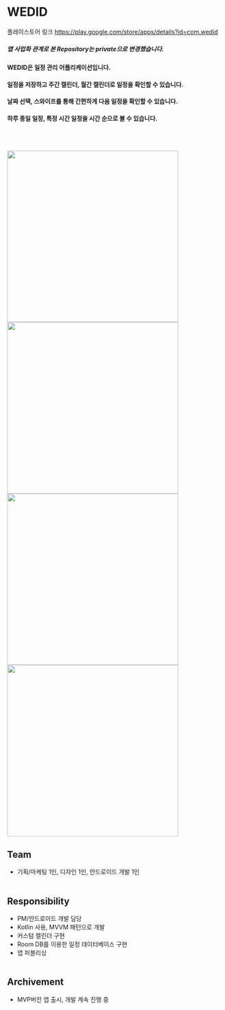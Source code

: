 # WEDID
플레이스토어 링크  https://play.google.com/store/apps/details?id=com.wedid
##### 앱 사업화 관계로 본 Repository는 private으로 변경했습니다.

#### WEDID은 일정 관리 어플리케이션입니다.
#### 일정을 저장하고 주간 캘린더, 월간 캘린더로 일정을 확인할 수 있습니다.
#### 날짜 선택, 스와이프를 통해 간편하게 다음 일정을 확인할 수 있습니다.
#### 하루 종일 일정, 특정 시간 일정을 시간 순으로 볼 수 있습니다.
<br/><br/>


<img src="https://user-images.githubusercontent.com/76902124/168535240-e08c7c64-cda5-41dd-9ec2-0bbaea087c6c.png"  width="400"/>

<img src="https://user-images.githubusercontent.com/76902124/168535124-c26a3ed1-fbbe-4ca2-9c9e-82bb2d067ecc.png"  width="400"/>

<img src="https://user-images.githubusercontent.com/76902124/168535135-76bfe1be-6ec7-478b-be46-94e2e423014d.png"  width="400"/>

<img src="https://user-images.githubusercontent.com/76902124/168535136-54e4e6cc-d1de-4402-8a81-f3e558677ed9.png"  width="400"/>
 

## Team
- 기획/마케팅 1인, 디자인 1인, 안드로이드 개발 1인
<br/><br/>

## Responsibility

- PM/안드로이드 개발 담당
- Kotlin 사용, MVVM 패턴으로 개발
- 커스텀 캘린더 구현
- Room DB를 이용한 일정 데이터베이스 구현
- 앱 퍼블리싱
<br/><br/>

## Archivement

- MVP버전 앱 출시, 개발 계속 진행 중
<br/><br/>
